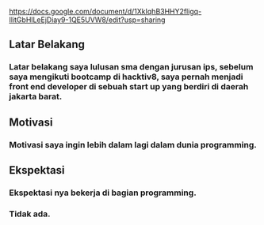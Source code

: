 https://docs.google.com/document/d/1XkIqhB3HHY2fligq-IlitGbHlLeEjDiay9-1QE5UVW8/edit?usp=sharing

[//]: # (Ceritakan sedikit tentang latar belakangmu seperti pendidikan terakhir atau pekerjaan sebelumnya)
## Latar Belakang
### Latar belakang saya lulusan sma dengan jurusan ips, sebelum saya mengikuti bootcamp di hacktiv8, saya pernah menjadi front end developer di sebuah start up yang berdiri di daerah jakarta barat.

[//]: # (Motivasi apa yang mendorongmu untuk ikut program coding bootcamp di Hacktiv8?)
## Motivasi
### Motivasi saya ingin lebih dalam lagi dalam dunia programming.

[//]: # (Beri tahu kami, apa yang ingin kamu dapatkan di Hacktiv8 dan apa yang ingin kamu capai setelah lulus dari sini?)
## Ekspektasi
### Ekspektasi nya bekerja di bagian programming.

[//]: # (Apakah ada hal lain yang ingin disampaikan? Bila ada, kamu bebas untuk menuliskannya)
### Tidak ada.